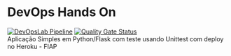 # DevOps Hands On
[![DevOpsLab Pipeline](https://github.com/XimitiCB/devopslab/actions/workflows/pipeline.yml/badge.svg?branch=main)](https://github.com/XimitiCB/devopslab/actions/workflows/pipeline.yml)
[![Quality Gate Status](https://sonarcloud.io/api/project_badges/measure?project=XimitiCB_devopslab&metric=alert_status)](https://sonarcloud.io/summary/new_code?id=XimitiCB_devopslab)
<br />
Aplicação Simples em Python/Flask com teste usando Unittest com deploy no Heroku - FIAP
